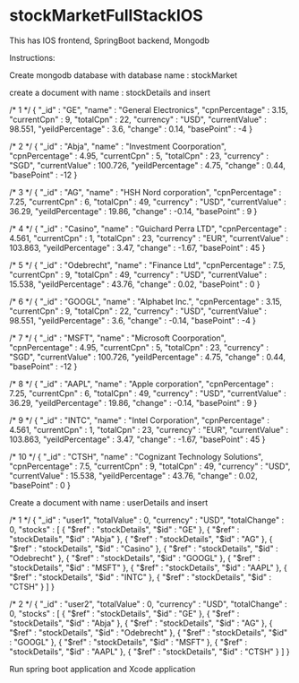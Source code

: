 # stockMarketFullStackIOS
This has IOS frontend, SpringBoot backend, Mongodb


Instructions:

Create mongodb database with database name : stockMarket

create a document with name : stockDetails
and insert

/* 1 */
{
    "_id" : "GE",
    "name" : "General Electronics",
    "cpnPercentage" : 3.15,
    "currentCpn" : 9,
    "totalCpn" : 22,
    "currency" : "USD",
    "currentValue" : 98.551,
    "yeildPercentage" : 3.6,
    "change" : 0.14,
    "basePoint" : -4
}

/* 2 */
{
    "_id" : "Abja",
    "name" : "Investment Coorporation",
    "cpnPercentage" : 4.95,
    "currentCpn" : 5,
    "totalCpn" : 23,
    "currency" : "SGD",
    "currentValue" : 100.726,
    "yeildPercentage" : 4.75,
    "change" : 0.44,
    "basePoint" : -12
}

/* 3 */
{
    "_id" : "AG",
    "name" : "HSH Nord corporation",
    "cpnPercentage" : 7.25,
    "currentCpn" : 6,
    "totalCpn" : 49,
    "currency" : "USD",
    "currentValue" : 36.29,
    "yeildPercentage" : 19.86,
    "change" : -0.14,
    "basePoint" : 9
}

/* 4 */
{
    "_id" : "Casino",
    "name" : "Guichard Perra LTD",
    "cpnPercentage" : 4.561,
    "currentCpn" : 1,
    "totalCpn" : 23,
    "currency" : "EUR",
    "currentValue" : 103.863,
    "yeildPercentage" : 3.47,
    "change" : -1.67,
    "basePoint" : 45
}

/* 5 */
{
    "_id" : "Odebrecht",
    "name" : "Finance Ltd",
    "cpnPercentage" : 7.5,
    "currentCpn" : 9,
    "totalCpn" : 49,
    "currency" : "USD",
    "currentValue" : 15.538,
    "yeildPercentage" : 43.76,
    "change" : 0.02,
    "basePoint" : 0
}

/* 6 */
{
    "_id" : "GOOGL",
    "name" : "Alphabet Inc.",
    "cpnPercentage" : 3.15,
    "currentCpn" : 9,
    "totalCpn" : 22,
    "currency" : "USD",
    "currentValue" : 98.551,
    "yeildPercentage" : 3.6,
    "change" : -0.14,
    "basePoint" : -4
}

/* 7 */
{
    "_id" : "MSFT",
    "name" : "Microsoft Coorporation",
    "cpnPercentage" : 4.95,
    "currentCpn" : 5,
    "totalCpn" : 23,
    "currency" : "SGD",
    "currentValue" : 100.726,
    "yeildPercentage" : 4.75,
    "change" : 0.44,
    "basePoint" : -12
}

/* 8 */
{
    "_id" : "AAPL",
    "name" : "Apple corporation",
    "cpnPercentage" : 7.25,
    "currentCpn" : 6,
    "totalCpn" : 49,
    "currency" : "USD",
    "currentValue" : 36.29,
    "yeildPercentage" : 19.86,
    "change" : -0.14,
    "basePoint" : 9
}

/* 9 */
{
    "_id" : "INTC",
    "name" : "Intel Corporation",
    "cpnPercentage" : 4.561,
    "currentCpn" : 1,
    "totalCpn" : 23,
    "currency" : "EUR",
    "currentValue" : 103.863,
    "yeildPercentage" : 3.47,
    "change" : -1.67,
    "basePoint" : 45
}

/* 10 */
{
    "_id" : "CTSH",
    "name" : "Cognizant Technology Solutions",
    "cpnPercentage" : 7.5,
    "currentCpn" : 9,
    "totalCpn" : 49,
    "currency" : "USD",
    "currentValue" : 15.538,
    "yeildPercentage" : 43.76,
    "change" : 0.02,
    "basePoint" : 0
}


Create a document with name : userDetails
and insert

/* 1 */
{
    "_id" : "user1",
    "totalValue" : 0,
    "currency" : "USD",
    "totalChange" : 0,
    "stocks" : [ 
        {
            "$ref" : "stockDetails",
            "$id" : "GE"
        }, 
        {
            "$ref" : "stockDetails",
            "$id" : "Abja"
        }, 
        {
            "$ref" : "stockDetails",
            "$id" : "AG"
        }, 
        {
            "$ref" : "stockDetails",
            "$id" : "Casino"
        }, 
        {
            "$ref" : "stockDetails",
            "$id" : "Odebrecht"
        }, 
        {
            "$ref" : "stockDetails",
            "$id" : "GOOGL"
        }, 
        {
            "$ref" : "stockDetails",
            "$id" : "MSFT"
        }, 
        {
            "$ref" : "stockDetails",
            "$id" : "AAPL"
        }, 
        {
            "$ref" : "stockDetails",
            "$id" : "INTC"
        }, 
        {
            "$ref" : "stockDetails",
            "$id" : "CTSH"
        }
    ]
}

/* 2 */
{
    "_id" : "user2",
    "totalValue" : 0,
    "currency" : "USD",
    "totalChange" : 0,
    "stocks" : [ 
        {
            "$ref" : "stockDetails",
            "$id" : "GE"
        }, 
        {
            "$ref" : "stockDetails",
            "$id" : "Abja"
        }, 
        {
            "$ref" : "stockDetails",
            "$id" : "AG"
        }, 
        {
            "$ref" : "stockDetails",
            "$id" : "Odebrecht"
        }, 
        {
            "$ref" : "stockDetails",
            "$id" : "GOOGL"
        }, 
        {
            "$ref" : "stockDetails",
            "$id" : "MSFT"
        }, 
        {
            "$ref" : "stockDetails",
            "$id" : "AAPL"
        }, 
        {
            "$ref" : "stockDetails",
            "$id" : "CTSH"
        }
    ]
}

Run spring boot application and Xcode application
